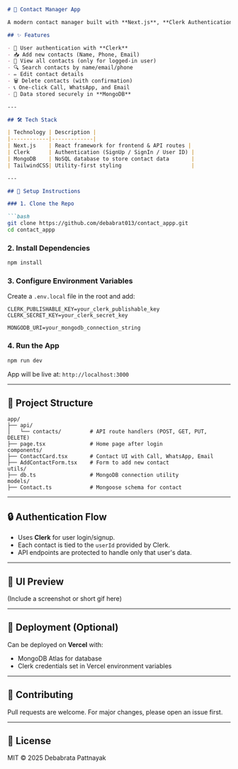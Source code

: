 
````markdown
# 📇 Contact Manager App

A modern contact manager built with **Next.js**, **Clerk Authentication**, and **MongoDB**. Logged-in users can securely manage their own contacts with options to add, edit, delete, call, WhatsApp, or email them.

## ✨ Features

- 🔐 User authentication with **Clerk**
- 📥 Add new contacts (Name, Phone, Email)
- 📄 View all contacts (only for logged-in user)
- 🔍 Search contacts by name/email/phone
- ✏️ Edit contact details
- 🗑️ Delete contacts (with confirmation)
- 📞 One-click Call, WhatsApp, and Email
- 💾 Data stored securely in **MongoDB**

---

## 🛠️ Tech Stack

| Technology | Description |
|------------|-------------|
| Next.js    | React framework for frontend & API routes |
| Clerk      | Authentication (SignUp / SignIn / User ID) |
| MongoDB    | NoSQL database to store contact data       |
| TailwindCSS| Utility-first styling                      |

---

## 🔧 Setup Instructions

### 1. Clone the Repo

```bash
git clone https://github.com/debabrat013/contact_appp.git
cd contact_appp
````

### 2. Install Dependencies

```bash
npm install
```

### 3. Configure Environment Variables

Create a `.env.local` file in the root and add:

```env
CLERK_PUBLISHABLE_KEY=your_clerk_publishable_key
CLERK_SECRET_KEY=your_clerk_secret_key

MONGODB_URI=your_mongodb_connection_string
```

### 4. Run the App

```bash
npm run dev
```

App will be live at: `http://localhost:3000`

---

## 🧠 Project Structure

```
app/
├── api/
│   └── contacts/         # API route handlers (POST, GET, PUT, DELETE)
├── page.tsx              # Home page after login
components/
├── ContactCard.tsx       # Contact UI with Call, WhatsApp, Email
├── AddContactForm.tsx    # Form to add new contact
utils/
├── db.ts                 # MongoDB connection utility
models/
├── Contact.ts            # Mongoose schema for contact
```

---

## 🔒 Authentication Flow

* Uses **Clerk** for user login/signup.
* Each contact is tied to the `userId` provided by Clerk.
* API endpoints are protected to handle only that user's data.

---

## 📱 UI Preview

(Include a screenshot or short gif here)

---

## 🚀 Deployment (Optional)

Can be deployed on **Vercel** with:

* MongoDB Atlas for database
* Clerk credentials set in Vercel environment variables

---

## 🤝 Contributing

Pull requests are welcome. For major changes, please open an issue first.

---

## 📃 License

MIT © 2025 Debabrata Pattnayak


